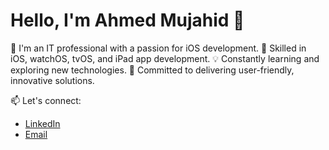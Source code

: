 # Hello, I'm Ahmed Mujahid 👋

🚀 I'm an IT professional with a passion for iOS development.
📱 Skilled in iOS, watchOS, tvOS, and iPad app development.
💡 Constantly learning and exploring new technologies.
🌟 Committed to delivering user-friendly, innovative solutions.


📫 Let's connect:
- [LinkedIn](www.linkedin.com/in/ahmed-mujahid)
- [Email](mailto:muhammad.ahmed6663@gmail.com)
